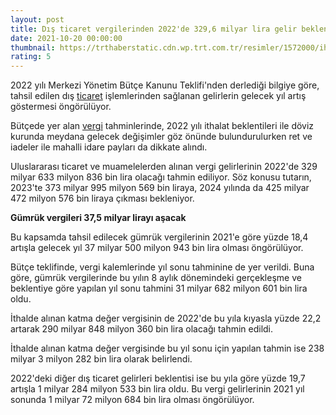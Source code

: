 ```yaml
--- 
layout: post
title: Dış ticaret vergilerinden 2022'de 329,6 milyar lira gelir bekleniyor
date: 2021-10-20 00:00:00
thumbnail: https://trthaberstatic.cdn.wp.trt.com.tr/resimler/1572000/ihracat-aa-1572617.jpg
rating: 5
---
```

<p>
	2022 yılı Merkezi Yönetim Bütçe Kanunu Teklifi'nden derlediği bilgiye göre, tahsil edilen dış <a href="https://www.trthaber.com/etiket/ticaret/" target="_blank">ticaret</a> işlemlerinden sağlanan gelirlerin gelecek yıl artış göstermesi öngörülüyor.</p>
<p>
	Bütçede yer alan <a href="https://www.trthaber.com/etiket/vergi/" target="_blank">vergi</a> tahminlerinde, 2022 yılı ithalat beklentileri ile döviz kurunda meydana gelecek değişimler göz önünde bulundurulurken ret ve iadeler ile mahalli idare payları da dikkate alındı.</p>
<p>
	Uluslararası ticaret ve muamelelerden alınan vergi gelirlerinin 2022'de 329 milyar 633 milyon 836 bin lira olacağı tahmin ediliyor. Söz konusu tutarın, 2023'te 373 milyar 995 milyon 569 bin liraya, 2024 yılında da 425 milyar 472 milyon 576 bin liraya çıkması bekleniyor.</p>
<p>
	<strong>Gümrük vergileri 37,5 milyar lirayı aşacak</strong></p>
<p>
	Bu kapsamda tahsil edilecek gümrük vergilerinin 2021'e göre yüzde 18,4 artışla gelecek yıl 37 milyar 500 milyon 943 bin lira olması öngörülüyor.</p>
<p>
	Bütçe teklifinde, vergi kalemlerinde yıl sonu tahminine de yer verildi. Buna göre, gümrük vergilerinde bu yılın 8 aylık dönemindeki gerçekleşme ve beklentiye göre yapılan yıl sonu tahmini 31 milyar 682 milyon 601 bin lira oldu.</p>
<p>
	İthalde alınan katma değer vergisinin de 2022'de bu yıla kıyasla yüzde 22,2 artarak 290 milyar 848 milyon 360 bin lira olacağı tahmin edildi.</p>
<p>
	İthalde alınan katma değer vergisinde bu yıl sonu için yapılan tahmin ise 238 milyar 3 milyon 282 bin lira olarak belirlendi.</p>
<p>
	2022'deki diğer dış ticaret gelirleri beklentisi ise bu yıla göre yüzde 19,7 artışla 1 milyar 284 milyon 533 bin lira oldu. Bu vergi gelirlerinin 2021 yıl sonunda 1 milyar 72 milyon 684 bin lira olması öngörülüyor.</p>